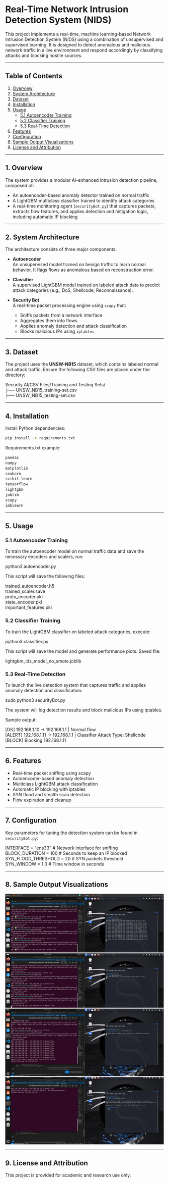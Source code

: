 # Real-Time Network Intrusion Detection System (NIDS)

This project implements a real-time, machine learning-based Network Intrusion Detection System (NIDS) using a combination of unsupervised and supervised learning. It is designed to detect anomalous and malicious network traffic in a live environment and respond accordingly by classifying attacks and blocking hostile sources.

---

## Table of Contents

1. [Overview](#1-overview)  
2. [System Architecture](#2-system-architecture)  
3. [Dataset](#3-dataset)  
4. [Installation](#4-installation)  
5. [Usage](#5-usage)  
   - [5.1 Autoencoder Training](#51-autoencoder-training)  
   - [5.2 Classifier Training](#52-classifier-training)  
   - [5.3 Real-Time Detection](#53-real-time-detection)  
6. [Features](#6-features)  
7. [Configuration](#7-configuration)  
8. [Sample Output Visualizations](#8-sample-output-visualizations)  
9. [License and Attribution](#9-license-and-attribution)

---

## 1. Overview

The system provides a modular AI-enhanced intrusion detection pipeline, composed of:

- An autoencoder-based anomaly detector trained on normal traffic
- A LightGBM multiclass classifier trained to identify attack categories
- A real-time monitoring agent (`securityBot.py`) that captures packets, extracts flow features, and applies detection and mitigation logic, including automatic IP blocking

---

## 2. System Architecture

The architecture consists of three major components:

- **Autoencoder**  
  An unsupervised model trained on benign traffic to learn normal behavior. It flags flows as anomalous based on reconstruction error.

- **Classifier**  
  A supervised LightGBM model trained on labeled attack data to predict attack categories (e.g., DoS, Shellcode, Reconnaissance).

- **Security Bot**  
  A real-time packet processing engine using `scapy` that:
  - Sniffs packets from a network interface
  - Aggregates them into flows
  - Applies anomaly detection and attack classification
  - Blocks malicious IPs using `iptables`

---

## 3. Dataset

The project uses the **UNSW-NB15** dataset, which contains labeled normal and attack traffic. Ensure the following CSV files are placed under the directory:

Security AI/CSV Files/Training and Testing Sets/ <br/>
├── UNSW_NB15_training-set.csv <br/>
├── UNSW_NB15_testing-set.csv


---

## 4. Installation

Install Python dependencies:

```bash
pip install -r requirements.txt
```

Requirements.txt example:
```bash
pandas
numpy
matplotlib
seaborn
scikit-learn
tensorflow
lightgbm
joblib
scapy
imblearn
```

---

## 5. Usage

### 5.1 Autoencoder Training

To train the autoencoder model on normal traffic data and save the necessary encoders and scalers, run:

python3 autoencoder.py

This script will save the following files:

trained_autoencoder.h5  
trained_scaler.save  
proto_encoder.pkl  
state_encoder.pkl  
important_features.pkl

### 5.2 Classifier Training

To train the LightGBM classifier on labeled attack categories, execute:

python3 classifier.py

This script will save the model and generate performance plots. Saved file:

lightgbm_ids_model_no_smote.joblib

### 5.3 Real-Time Detection

To launch the live detection system that captures traffic and applies anomaly detection and classification:

sudo python3 securityBot.py

The system will log detection results and block malicious IPs using iptables.

Sample output:

[OK] 192.168.1.10 → 192.168.1.1 | Normal flow  
[ALERT] 192.168.1.11 → 192.168.1.1 | Classifier Attack Type: Shellcode  
[BLOCK] Blocking 192.168.1.11

---

## 6. Features

- Real-time packet sniffing using scapy  
- Autoencoder-based anomaly detection  
- Multiclass LightGBM attack classification  
- Automatic IP blocking with iptables  
- SYN flood and stealth scan detection  
- Flow expiration and cleanup  

---

## 7. Configuration

Key parameters for tuning the detection system can be found in `securityBot.py`:

INTERFACE = "ens33"             # Network interface for sniffing  
BLOCK_DURATION = 100            # Seconds to keep an IP blocked  
SYN_FLOOD_THRESHOLD = 20        # SYN packets threshold  
SYN_WINDOW = 1.0                # Time window in seconds  

---

## 8. Sample Output Visualizations

![](images/image1.png)
![](images/image2.png)
![](images/image3.png)
![](images/image4.png)

---

## 9. License and Attribution

This project is provided for academic and research use only.